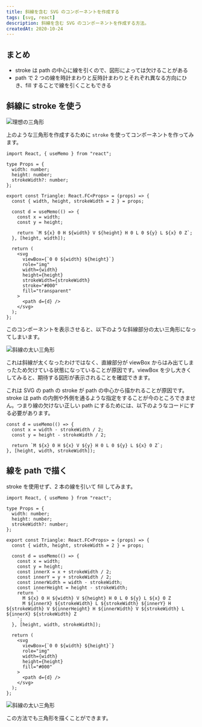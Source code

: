 ```yaml
---
title: 斜線を含む SVG のコンポーネントを作成する
tags: [svg, react]
description: 斜線を含む SVG のコンポーネントを作成する方法。
createdAt: 2020-10-24
---
```


## まとめ

- stroke は path の中心に線を引くので、図形によっては欠けることがある
- path で 2 つの線を時計まわりと反時計まわりとそれぞれ異なる方向にひき、fill することで線を引くこともできる

## 斜線に stroke を使う

![理想の三角形](/assets/img/posts/svg-slash-line/triangle-0.png)

上のような三角形を作成するために `stroke` を使ってコンポーネントを作ってみます。

```tsx
import React, { useMemo } from "react";

type Props = {
  width: number;
  height: number;
  strokeWidth?: number;
};

export const Triangle: React.FC<Props> = (props) => {
  const { width, height, strokeWidth = 2 } = props;

  const d = useMemo(() => {
    const x = width;
    const y = height;

    return `M ${x} 0 H ${width} V ${height} H 0 L 0 ${y} L ${x} 0 Z`;
  }, [height, width]);

  return (
    <svg
      viewBox={`0 0 ${width} ${height}`}
      role="img"
      width={width}
      height={height}
      strokeWidth={strokeWidth}
      stroke="#000"
      fill="transparent"
    >
      <path d={d} />
    </svg>
  );
};
```

このコンポーネントを表示させると、以下のような斜線部分の太い三角形になってしまいます。

![斜線の太い三角形](/assets/img/posts/svg-slash-line/triangle-1.png)

これは斜線が太くなったわけではなく、直線部分が viewBox からはみ出てしまったため欠けている状態になっていることが原因です。viewBox を少し大きくしてみると、期待する図形が表示されることを確認できます。

これは SVG の path の stroke が path の中心から描かれることが原因です。stroke は path の内側や外側を通るような指定をすることが今のところできません。つまり線の欠けない正しい path にするためには、以下のようなコードにする必要があります。

```tsx
const d = useMemo(() => {
  const x = width - strokeWidth / 2;
  const y = height - strokeWidth / 2;

  return `M ${x} 0 H ${x} V ${y} H 0 L 0 ${y} L ${x} 0 Z`;
}, [height, width, strokeWidth]);
```

## 線を path で描く

stroke を使用せず、2 本の線を引いて fill してみます。

```tsx
import React, { useMemo } from "react";

type Props = {
  width: number;
  height: number;
  strokeWidth?: number;
};

export const Triangle: React.FC<Props> = (props) => {
  const { width, height, strokeWidth = 2 } = props;

  const d = useMemo(() => {
    const x = width;
    const y = height;
    const innerX = x + strokeWidth / 2;
    const innerY = y + strokeWidth / 2;
    const innerWidth = width - strokeWidth;
    const innerHeight = height - strokeWidth;
    return `
      M ${x} 0 H ${width} V ${height} H 0 L 0 ${y} L ${x} 0 Z
      M ${innerX} ${strokeWidth} L ${strokeWidth} ${innerY} H ${strokeWidth} V ${innerHeight} H ${innerWidth} V ${strokeWidth} L ${innerX} ${strokeWidth} Z
    `;
  }, [height, width, strokeWidth]);

  return (
    <svg
      viewBox={`0 0 ${width} ${height}`}
      role="img"
      width={width}
      height={height}
      fill="#000"
    >
      <path d={d} />
    </svg>
  );
};
```

![斜線の太い三角形](/assets/img/posts/svg-slash-line/triangle-2.png)

この方法でも三角形を描くことができます。

